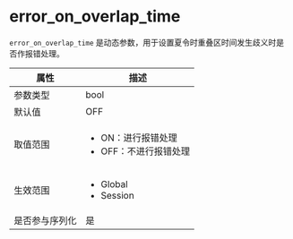 error_on_overlap_time 
==========================================

`error_on_overlap_time` 是动态参数，用于设置夏令时重叠区时间发生歧义时是否作报错处理。


| **属性**  |                                                      **描述**                                                       |
|---------|-------------------------------------------------------------------------------------------------------------------|
| 参数类型    | bool                                                                                                              |
| 默认值     | OFF                                                                                                               |
| 取值范围    | <ul><li>ON：进行报错处理</li><li>OFF：不进行报错处理</li></ul>     |
| 生效范围    | <ul><li>Global</li><li>Session</li></ul>           |
| 是否参与序列化 | 是                                                                                                                 |



